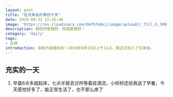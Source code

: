```yaml
---
layout: post
title: "在兄弟会的第四十天"
date: 2019-09-23 22:26:40
image: 'https://res.cloudinary.com/dm7h7e8xj/image/upload/c_fill,h_399,w_760/v1501268554/sunrise_ttb9nk.jpg'
description: 相信你能做好，你就能做好！
category: 'daily'
tags:
- 生病
introduction: 自制力就是权利！2019年8月15日上午11点，我正式加入了兄弟会。
---
```


## 充实的一天
1. 早晨6点多就起床，七点半就去诊所等着挂滴流，小桢桢还给我送了早餐，今天感觉好多了，能正常生活了，也不那么疼了  





